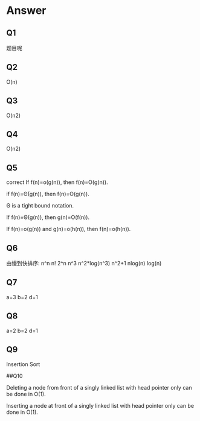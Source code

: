 # Answer
## Q1

题目呢


## Q2

O(n)


## Q3

O(n2)

## Q4

O(n2)

## Q5

correct
If f(n)=o(g(n)), then f(n)=O(g(n)).

if f(n)=Θ(g(n)), then f(n)=O(g(n)).

Θ is a tight bound notation.

If f(n)=Θ(g(n)), then g(n)=O(f(n)).

If f(n)=o(g(n)) and g(n)=o(h(n)), then f(n)=o(h(n)).


## Q6

由慢到快排序: n^n n!  2^n n^3 n^2*log(n^3)  n^2+1 nlog(n)  log(n)  

## Q7

a=3 b=2 d=1

## Q8

a=2 b=2 d=1

## Q9

Insertion Sort

##Q10

Deleting a node from front of a singly linked list with head pointer only can be done in O(1).

Inserting a node at front of a singly linked list with head pointer only can be done in O(1).
